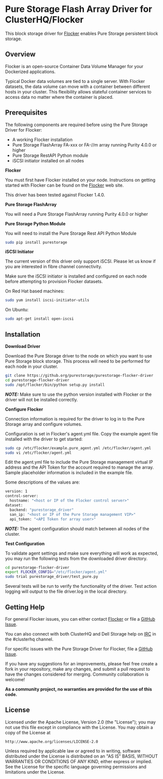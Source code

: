 Pure Storage Flash Array Driver for ClusterHQ/Flocker
=====================================================

This block storage driver for [Flocker](https://clusterhq.com/) enables Pure Storage persistent block storage.

## Overview
Flocker is an open-source Container Data Volume Manager for your Dockerized applications.

Typical Docker data volumes are tied to a single server. With Flocker datasets, the data volume can move with a container between different hosts in your cluster. This flexibility allows stateful container services to access data no matter where the container is placed.

## Prerequisites

The following components are required before using the Pure Storage Driver for Flocker:

* A working Flocker installation
* Pure Storage FlashArray FA-xxx or FA-//m array running Purity 4.0.0 or higher 
* Pure Storage RestAPI Python module
* iSCSI initiator installed on all nodes

**Flocker**

You must first have Flocker installed on your node. Instructions on getting started with Flocker can be found on the [Flocker](https://clusterhq.com/flocker/getting-started) web site.

This driver has been tested against Flocker 1.4.0.

**Pure Storage FlashArray**

You will need a Pure Storage FlashArray running Purity 4.0.0 or higher

**Pure Storage Python Module**

You will need to install the Pure Storage Rest API Python Module

```bash
sudo pip install purestorage
```

**iSCSI Initiator**

The current version of this driver only support iSCSI. Please let us know if you are interested in fibre
channel connectivity.

Make sure the iSCSI initiator is installed and configured on each node before attempting to provision
Flocker datasets.

On Red Hat based machines:

```bash
sudo yum install iscsi-initiator-utils
```

On Ubuntu:

```bash
sudo apt-get install open-iscsi
```

## Installation

**Download Driver**

Download the Pure Storage driver to the node on which you want to use Pure Storage block storage. This process will need to be performed for each node in your cluster.

```bash
git clone https://github.org/purestorage/purestorage-flocker-driver
cd purestorage-flocker-driver
sudo /opt/flocker/bin/python setup.py install
```

**_NOTE:_** Make sure to use the python version installed with Flocker or the driver will not be installed correctly.

**Configure Flocker**

Connection information is required for the driver to log in to the Pure Storage array and configure volumes.

Configuration is set in Flocker's agent.yml file. Copy the example agent file installed with the driver to get started:

```bash
sudo cp /etc/flocker/example.pure_agent.yml /etc/flocker/agent.yml
sudo vi /etc/flocker/agent.yml
```

Edit the agent.yml file to include the Pure Storage management virtual IP address and the API Token for the account required to manage the array. Sample placeholder information is included in the example file.

Some descriptions of the values are:

```bash
version: 1
control-server:
  hostname: "<host or IP of the Flocker control server>"
dataset:
  backend: "purestorage_driver"
  san_ip: "<host or IP of the Pure Storage management VIP>"
  api_token: "<API Token for array user>"
```

**_NOTE:_** The agent configuration should match between all nodes of the cluster.


**Test Configuration**

To validate agent settings and make sure everything will work as expected, you may run the following tests from the downloaded driver directory.

```bash
cd purestorage-flocker-driver
export FLOCKER_CONFIG="/etc/flocker/agent.yml"
sudo trial purestorage_driver/test_pure.py
```

Several tests will be run to verify the functionality of the driver. Test action logging will output to the file driver.log in the local directory.

## Getting Help
For general Flocker issues, you can either contact [Flocker](http://docs.clusterhq.com/en/latest/gettinginvolved/contributing.html#talk-to-us) or file a [GitHub Issue](https://github.com/clusterhq/flocker/issues).

You can also connect with both ClusterHQ and Dell Storage help on [IRC](https://webchat.freenode.net/) in the \#clusterhq channel.

For specific issues with the Pure Storage Driver for Flocker, file a [GitHub Issue](https://github.com/purestorage/purestorage_flocker_driver/issues).

If you have any suggestions for an improvements, please feel free create a fork in your repository, make any changes, and submit a pull request to have the changes considered for merging. Community collaboration is welcome!

**As a community project, no warranties are provided for the use of this code.**

## License
Licensed under the Apache License, Version 2.0 (the "License");
you may not use this file except in compliance with the License.
You may obtain a copy of the License at

    http://www.apache.org/licenses/LICENSE-2.0

Unless required by applicable law or agreed to in writing, software
distributed under the License is distributed on an "AS IS" BASIS,
WITHOUT WARRANTIES OR CONDITIONS OF ANY KIND, either express or implied.
See the License for the specific language governing permissions and
limitations under the License.
